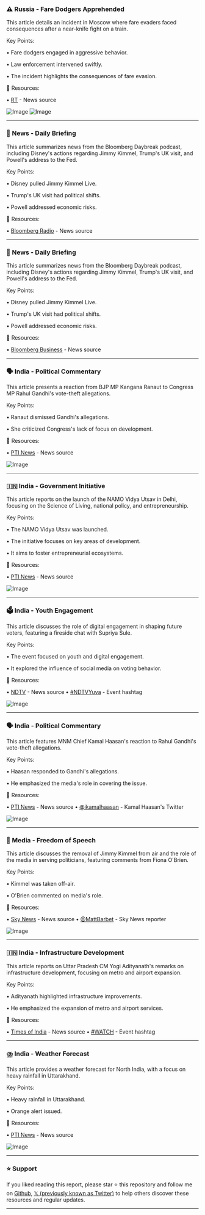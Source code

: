 ### ⚠️ Russia - Fare Dodgers Apprehended

This article details an incident in Moscow where fare evaders faced consequences after a near-knife fight on a train.

Key Points:

• Fare dodgers engaged in aggressive behavior.


• Law enforcement intervened swiftly.


• The incident highlights the consequences of fare evasion.



🔗 Resources:

• [RT](https://x.com/RT_com) - News source


![Image](https://pbs.twimg.com/amplify_video_thumb/1968629827642040320/img/RQc45GK3dqVswBbQ.jpg)
![Image](https://pbs.twimg.com/amplify_video_thumb/1968629827612672000/img/TopmiGb6mrF9h9DL.jpg)


---

### 📰 News - Daily Briefing

This article summarizes news from the Bloomberg Daybreak podcast, including Disney's actions regarding Jimmy Kimmel, Trump's UK visit, and Powell's address to the Fed.

Key Points:

• Disney pulled Jimmy Kimmel Live.


• Trump's UK visit had political shifts.


• Powell addressed economic risks.



🔗 Resources:

• [Bloomberg Radio](https://x.com/BloombergRadio) - News source


---

### 📰 News - Daily Briefing

This article summarizes news from the Bloomberg Daybreak podcast, including Disney's actions regarding Jimmy Kimmel, Trump's UK visit, and Powell's address to the Fed.

Key Points:

• Disney pulled Jimmy Kimmel Live.


• Trump's UK visit had political shifts.


• Powell addressed economic risks.



🔗 Resources:

• [Bloomberg Business](https://x.com/business) - News source


---

### 🗣️ India - Political Commentary

This article presents a reaction from BJP MP Kangana Ranaut to Congress MP Rahul Gandhi's vote-theft allegations.

Key Points:

• Ranaut dismissed Gandhi's allegations.


• She criticized Congress's lack of focus on development.



🔗 Resources:

• [PTI News](https://x.com/PTI_News) - News source


![Image](https://pbs.twimg.com/amplify_video_thumb/1968625233998528512/img/QiM18DcEwmahy5Yl.jpg)


---

### 🇮🇳 India - Government Initiative

This article reports on the launch of the NAMO Vidya Utsav in Delhi, focusing on the Science of Living, national policy, and entrepreneurship.

Key Points:

• The NAMO Vidya Utsav was launched.


• The initiative focuses on key areas of development.


• It aims to foster entrepreneurial ecosystems.



🔗 Resources:

• [PTI News](https://x.com/PTI_News) - News source


![Image](https://pbs.twimg.com/amplify_video_thumb/1968616892748414976/img/KWS8_Gopg28hQDCt.jpg)


---

### 🗳️ India - Youth Engagement

This article discusses the role of digital engagement in shaping future voters, featuring a fireside chat with Supriya Sule.

Key Points:

• The event focused on youth and digital engagement.


• It explored the influence of social media on voting behavior.



🔗 Resources:

• [NDTV](https://x.com/ndtv) - News source
• [#NDTVYuva](https://x.com/hashtag/NDTVYuva?src=hashtag_click) - Event hashtag


![Image](https://pbs.twimg.com/media/G1HoUGbacAAnoay?format=jpg&name=small)


---

### 🗣️ India - Political Commentary

This article features MNM Chief Kamal Haasan's reaction to Rahul Gandhi's vote-theft allegations.

Key Points:

• Haasan responded to Gandhi's allegations.


• He emphasized the media's role in covering the issue.



🔗 Resources:

• [PTI News](https://x.com/PTI_News) - News source
• [@ikamalhaasan](https://x.com/ikamalhaasan) - Kamal Haasan's Twitter


![Image](https://pbs.twimg.com/amplify_video_thumb/1968604403155484672/img/0cdjmttQKfzTeZnI.jpg)


---

### 📰 Media - Freedom of Speech

This article discusses the removal of Jimmy Kimmel from air and the role of the media in serving politicians, featuring comments from Fiona O'Brien.

Key Points:

• Kimmel was taken off-air.


• O'Brien commented on media's role.



🔗 Resources:

• [Sky News](https://x.com/SkyNews) - News source
• [@MattBarbet](https://x.com/MattBarbet) - Sky News reporter


![Image](https://pbs.twimg.com/media/G1Hk6LtWsAAzIgG.jpg)


---

### 🇮🇳 India - Infrastructure Development

This article reports on Uttar Pradesh CM Yogi Adityanath's remarks on infrastructure development, focusing on metro and airport expansion.

Key Points:

• Adityanath highlighted infrastructure improvements.


• He emphasized the expansion of metro and airport services.



🔗 Resources:

• [Times of India](https://x.com/timesofindia) - News source
• [#WATCH](https://x.com/hashtag/WATCH?src=hashtag_click) - Event hashtag


---

### ⛈️ India - Weather Forecast

This article provides a weather forecast for North India, with a focus on heavy rainfall in Uttarakhand.

Key Points:

• Heavy rainfall in Uttarakhand.


• Orange alert issued.



🔗 Resources:

• [PTI News](https://x.com/PTI_News) - News source


![Image](https://pbs.twimg.com/amplify_video_thumb/1968604055560929280/img/hb_CimOF-TDiS0i9.jpg)


---

### ⭐️ Support

If you liked reading this report, please star ⭐️ this repository and follow me on [Github](https://github.com/Drix10), [𝕏 (previously known as Twitter)](https://x.com/DRIX_10_) to help others discover these resources and regular updates.

---